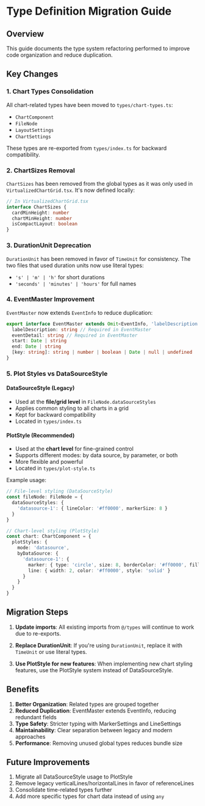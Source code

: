 # Type Definition Migration Guide

## Overview

This guide documents the type system refactoring performed to improve code organization and reduce duplication.

## Key Changes

### 1. Chart Types Consolidation

All chart-related types have been moved to `types/chart-types.ts`:
- `ChartComponent`
- `FileNode`
- `LayoutSettings`
- `ChartSettings`

These types are re-exported from `types/index.ts` for backward compatibility.

### 2. ChartSizes Removal

`ChartSizes` has been removed from the global types as it was only used in `VirtualizedChartGrid.tsx`. It's now defined locally:

```typescript
// In VirtualizedChartGrid.tsx
interface ChartSizes {
  cardMinHeight: number
  chartMinHeight: number
  isCompactLayout: boolean
}
```

### 3. DurationUnit Deprecation

`DurationUnit` has been removed in favor of `TimeUnit` for consistency. The two files that used duration units now use literal types:
- `'s' | 'm' | 'h'` for short durations
- `'seconds' | 'minutes' | 'hours'` for full names

### 4. EventMaster Improvement

`EventMaster` now extends `EventInfo` to reduce duplication:

```typescript
export interface EventMaster extends Omit<EventInfo, 'labelDescription' | 'eventDetail' | 'start' | 'end'> {
  labelDescription: string // Required in EventMaster
  eventDetail: string // Required in EventMaster
  start: Date | string
  end: Date | string
  [key: string]: string | number | boolean | Date | null | undefined
}
```

### 5. Plot Styles vs DataSourceStyle

#### DataSourceStyle (Legacy)
- Used at the **file/grid level** in `FileNode.dataSourceStyles`
- Applies common styling to all charts in a grid
- Kept for backward compatibility
- Located in `types/index.ts`

#### PlotStyle (Recommended)
- Used at the **chart level** for fine-grained control
- Supports different modes: by data source, by parameter, or both
- More flexible and powerful
- Located in `types/plot-style.ts`

Example usage:
```typescript
// File-level styling (DataSourceStyle)
const fileNode: FileNode = {
  dataSourceStyles: {
    'datasource-1': { lineColor: '#ff0000', markerSize: 8 }
  }
}

// Chart-level styling (PlotStyle)
const chart: ChartComponent = {
  plotStyles: {
    mode: 'datasource',
    byDataSource: {
      'datasource-1': {
        marker: { type: 'circle', size: 8, borderColor: '#ff0000', fillColor: '#ffffff' },
        line: { width: 2, color: '#ff0000', style: 'solid' }
      }
    }
  }
}
```

## Migration Steps

1. **Update imports**: All existing imports from `@/types` will continue to work due to re-exports.

2. **Replace DurationUnit**: If you're using `DurationUnit`, replace it with `TimeUnit` or use literal types.

3. **Use PlotStyle for new features**: When implementing new chart styling features, use the PlotStyle system instead of DataSourceStyle.

## Benefits

1. **Better Organization**: Related types are grouped together
2. **Reduced Duplication**: EventMaster extends EventInfo, reducing redundant fields
3. **Type Safety**: Stricter typing with MarkerSettings and LineSettings
4. **Maintainability**: Clear separation between legacy and modern approaches
5. **Performance**: Removing unused global types reduces bundle size

## Future Improvements

1. Migrate all DataSourceStyle usage to PlotStyle
2. Remove legacy verticalLines/horizontalLines in favor of referenceLines
3. Consolidate time-related types further
4. Add more specific types for chart data instead of using `any`